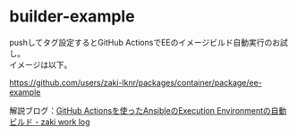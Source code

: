 # builder-example

pushしてタグ設定するとGitHub ActionsでEEのイメージビルド自動実行のお試し。  
イメージは以下。

<https://github.com/users/zaki-lknr/packages/container/package/ee-example>

解説ブログ：[GitHub Actionsを使ったAnsibleのExecution Environmentの自動ビルド - zaki work log](https://zaki-hmkc.hatenablog.com/entry/2023/04/16/161504)
